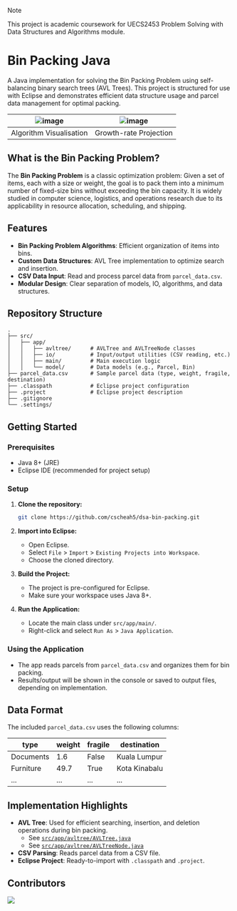 > [!NOTE]
> This project is academic coursework for UECS2453 Problem Solving with Data Structures and Algorithms module.

# Bin Packing Java
A Java implementation for solving the Bin Packing Problem using self-balancing binary search trees (AVL Trees). This project is structured for use with Eclipse and demonstrates efficient data structure usage and parcel data management for optimal packing.

| ![image](https://github.com/user-attachments/assets/75234e0c-f87a-43a7-95ea-64c5819ceefe) | ![image](https://github.com/user-attachments/assets/411fca65-0553-4b3f-b97b-46495070a7e9) |
|:---:|:---:|
| Algorithm Visualisation | Growth-rate Projection |
## What is the Bin Packing Problem?

The **Bin Packing Problem** is a classic optimization problem:
Given a set of items, each with a size or weight, the goal is to pack them into a minimum number of fixed-size bins without exceeding the bin capacity.
It is widely studied in computer science, logistics, and operations research due to its applicability in resource allocation, scheduling, and shipping.

## Features

- **Bin Packing Problem Algorithms**: Efficient organization of items into bins.
- **Custom Data Structures**: AVL Tree implementation to optimize search and insertion.
- **CSV Data Input**: Read and process parcel data from `parcel_data.csv`.
- **Modular Design**: Clear separation of models, IO, algorithms, and data structures.

## Repository Structure

```
.
├── src/
│   ├── app/
│   │   ├── avltree/      # AVLTree and AVLTreeNode classes
│   │   ├── io/           # Input/output utilities (CSV reading, etc.)
│   │   ├── main/         # Main execution logic
│   │   └── model/        # Data models (e.g., Parcel, Bin)
├── parcel_data.csv       # Sample parcel data (type, weight, fragile, destination)
├── .classpath            # Eclipse project configuration
├── .project              # Eclipse project description
├── .gitignore
└── .settings/
```

## Getting Started

### Prerequisites

- Java 8+ (JRE)
- Eclipse IDE (recommended for project setup)

### Setup

1. **Clone the repository:**
   ```bash
   git clone https://github.com/cscheah5/dsa-bin-packing.git
   ```

2. **Import into Eclipse:**
   - Open Eclipse.
   - Select `File` > `Import` > `Existing Projects into Workspace`.
   - Choose the cloned directory.

3. **Build the Project:**
   - The project is pre-configured for Eclipse.
   - Make sure your workspace uses Java 8+.

4. **Run the Application:**
   - Locate the main class under `src/app/main/`.
   - Right-click and select `Run As` > `Java Application`.

### Using the Application

- The app reads parcels from `parcel_data.csv` and organizes them for bin packing.
- Results/output will be shown in the console or saved to output files, depending on implementation.

## Data Format

The included `parcel_data.csv` uses the following columns:

| type       | weight | fragile | destination    |
|------------|--------|---------|----------------|
| Documents  | 1.6    | False   | Kuala Lumpur   |
| Furniture  | 49.7   | True    | Kota Kinabalu  |
| ...        | ...    | ...     | ...            |

## Implementation Highlights

- **AVL Tree**: Used for efficient searching, insertion, and deletion operations during bin packing.
  - See [`src/app/avltree/AVLTree.java`](src/app/avltree/AVLTree.java)
  - See [`src/app/avltree/AVLTreeNode.java`](src/app/avltree/AVLTreeNode.java)
- **CSV Parsing**: Reads parcel data from a CSV file.
- **Eclipse Project**: Ready-to-import with `.classpath` and `.project`.

## Contributors
<a href="https://github.com/cscheah5/dsa-bin-packing/graphs/contributors">
  <img src="https://contrib.rocks/image?repo=cscheah5/dsa-bin-packing" />
</a>

